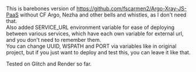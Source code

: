 This is barebones version of https://github.com/fscarmen2/Argo-Xray-JS-PaaS without CF Argo, Nezha and other bells and whistles, as I don't need that. \
Also added SERVICE_URL environment variable for ease of deploying between various services, which have each own variable for external url, and you don't need to remember them.\
You can change UUID, WSPATH and PORT via variables like in original project, but if you just want to deploy and test this, you can leave it like that.

Tested on Glitch and Render so far.

